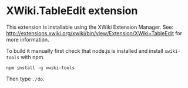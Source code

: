 # XWiki.TableEdit extension

This extension is installable using the XWiki Extension Manager.
See: http://extensions.xwiki.org/xwiki/bin/view/Extension/XWiki+TableEdit for more information.

To build it manually first check that node.js is installed and install `xwiki-tools` with npm.

    npm install -g xwiki-tools

Then type `./do`.
